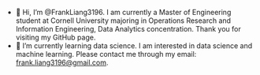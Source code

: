 - 👋 Hi, I’m @FrankLiang3196. I am currently a Master of Engineering student at Cornell University majoring in Operations Research and Information Engineering, Data Analytics concentration. Thank you for visiting my GitHub page.
- 🌱 I’m currently learning data science. I am interested in data science and machine learning. Please contact me through my email: frank.liang3196@gmail.com.


